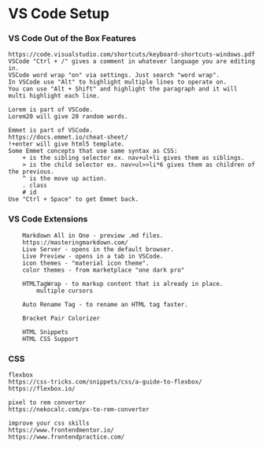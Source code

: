 # VS Code Setup


### VS Code Out of the Box Features

    https://code.visualstudio.com/shortcuts/keyboard-shortcuts-windows.pdf
    VSCode "Ctrl + /" gives a comment in whatever language you are editing in.
    VSCode word wrap "on" via settings. Just search "word wrap".
    In VSCode use "Alt" to highlight multiple lines to operate on.
    You can use "Alt + Shift" and highlight the paragraph and it will multi highlight each line.

    Lorem is part of VSCode.
    Lorem20 will give 20 random words.

    Emmet is part of VSCode.
    https://docs.emmet.io/cheat-sheet/
    !+enter will give html5 template.
    Some Emmet concepts that use same syntax as CSS:
        + is the sibling selector ex. nav+ul+li gives them as siblings.
        > is the child selector ex. nav>ul>>li*6 gives them as children of the previous.
        ^ is the move up action.
        . class
        # id
    Use "Ctrl + Space" to get Emmet back.

### VS Code Extensions
        Markdown All in One - preview .md files.
        https://masteringmarkdown.com/
        Live Server - opens in the default browser.
        Live Preview - opens in a tab in VSCode.
        icon themes - "material icon theme".
        color themes - from marketplace "one dark pro" 

        HTMLTagWrap - to markup content that is already in place.
            multiple cursors

        Auto Rename Tag - to rename an HTML tag faster.

        Bracket Pair Colorizer

        HTML Snippets
        HTML CSS Support

### CSS
    flexbox
    https://css-tricks.com/snippets/css/a-guide-to-flexbox/
    https://flexbox.io/

    pixel to rem converter
    https://nekocalc.com/px-to-rem-converter

    improve your css skills
    https://www.frontendmentor.io/
    https://www.frontendpractice.com/